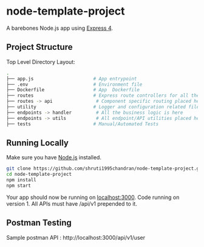 # node-template-project

A barebones Node.js app using [Express 4](http://expressjs.com/).

## Project Structure

Top Level Directory Layout:
```sh
.
├── app.js                      # App entrypoint
├── .env                        # Environment file
├── Dockerfile                  # App  Dockerfile
├── routes                      # Express route controllers for all the endpoints of the app
├── routes -> api                # Component specific routing placed here
├── utility                     # Logger and configuration related files
├── endpoints -> handler         # All the business logic is here
├── endpoints -> utils           # All endpoint/API utilities placed here
├── tests                       # Manual/Automated Tests
```
## Running Locally

Make sure you have [Node.js](http://nodejs.org/) installed.

```sh
git clone https://github.com/shruti1995chandran/node-template-project.git
cd node-template-project
npm install
npm start
```

Your app should now be running on [localhost:3000](http://localhost:3000/).
Code running on version 1. All APIs must have /api/v1 prepended to it.

## Postman Testing

Sample postman API : http://localhost:3000/api/v1/user
